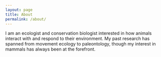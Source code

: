 ```yaml
---
layout: page
title: About
permalink: /about/
---
```


I am an ecologist and conservation biologist interested in how animals interact with and respond to their environment.  My past research has spanned from movement ecology to paleontology, though my interest in mammals has always been at the forefront.  

